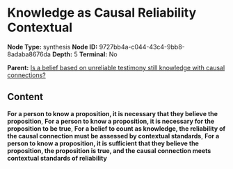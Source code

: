 # Knowledge as Causal Reliability Contextual

**Node Type:** synthesis
**Node ID:** 9727bb4a-c044-43c4-9bb8-8adaba8676da
**Depth:** 5
**Terminal:** No

**Parent:** [Is a belief based on unreliable testimony still knowledge with causal connections?](is-a-belief-based-on-unreliable-testimony-still-knowledge-with-causal-connections-antithesis-dd28a778-761b-4ca9-8047-0879c1156c81.md)

## Content

**For a person to know a proposition, it is necessary that they believe the proposition**, **For a person to know a proposition, it is necessary for the proposition to be true**, **For a belief to count as knowledge, the reliability of the causal connection must be assessed by contextual standards**, **For a person to know a proposition, it is sufficient that they believe the proposition, the proposition is true, and the causal connection meets contextual standards of reliability**
